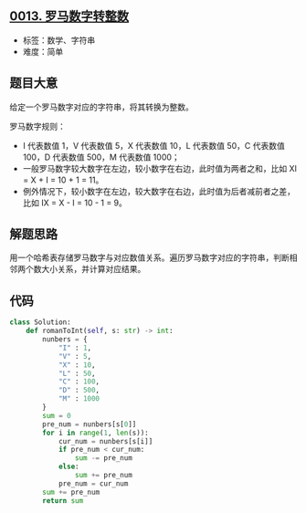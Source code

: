 ## [0013. 罗马数字转整数](https://leetcode-cn.com/problems/roman-to-integer/)

- 标签：数学、字符串
- 难度：简单

## 题目大意

给定一个罗马数字对应的字符串，将其转换为整数。

罗马数字规则：

- I 代表数值 1，V 代表数值 5，X 代表数值 10，L 代表数值 50，C 代表数值 100，D 代表数值 500，M 代表数值 1000；
- 一般罗马数字较大数字在左边，较小数字在右边，此时值为两者之和，比如 XI = X + I = 10 + 1 = 11。
- 例外情况下，较小数字在左边，较大数字在右边，此时值为后者减前者之差，比如 IX = X - I = 10 - 1 = 9。

## 解题思路

用一个哈希表存储罗马数字与对应数值关系。遍历罗马数字对应的字符串，判断相邻两个数大小关系，并计算对应结果。

## 代码

```Python
class Solution:
    def romanToInt(self, s: str) -> int:
        nunbers = {
            "I" : 1,
            "V" : 5,
            "X" : 10,
            "L" : 50,
            "C" : 100,
            "D" : 500,
            "M" : 1000
        }
        sum = 0
        pre_num = nunbers[s[0]]
        for i in range(1, len(s)):
            cur_num = nunbers[s[i]]
            if pre_num < cur_num:
                sum -= pre_num
            else:
                sum += pre_num
            pre_num = cur_num
        sum += pre_num
        return sum
```

